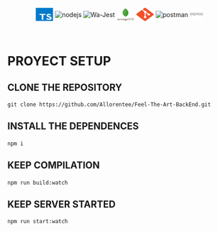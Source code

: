 <div align="center" valign="top"><br>
<img align="center" alt="Js" height="30" width="40" src="https://raw.githubusercontent.com/devicons/devicon/master/icons/typescript/typescript-plain.svg">
<img align="center" alt="nodejs" height="30" width="40" src="https://cdn.worldvectorlogo.com/logos/nodejs-icon.svg">
<img align="center" alt="Wa-Jest" height="30" width="40" src="https://cdn.jsdelivr.net/gh/devicons/devicon/icons/jest/jest-plain.svg">
<img align="center" alt="Mongo" height="30" width="40" src="https://raw.githubusercontent.com/devicons/devicon/master/icons/mongodb/mongodb-original-wordmark.svg">
<img align="center" alt="git" height="30" width="40" src="https://raw.githubusercontent.com/devicons/devicon/master/icons/git/git-original.svg">
<img align="center" alt="postman" height="30" width="30" src="https://camo.githubusercontent.com/93b32389bf746009ca2370de7fe06c3b5146f4c99d99df65994f9ced0ba41685/68747470733a2f2f7777772e766563746f726c6f676f2e7a6f6e652f6c6f676f732f676574706f73746d616e2f676574706f73746d616e2d69636f6e2e737667">
<img align="center" alt="express" height="30" width="30" src="https://raw.githubusercontent.com/devicons/devicon/master/icons/express/express-original-wordmark.svg">    
</div></br></br>

# **PROYECT SETUP**

## **CLONE THE REPOSITORY**

```
git clone https://github.com/Allorentee/Feel-The-Art-BackEnd.git
```

## **INSTALL THE DEPENDENCES**

```
npm i
```

## **KEEP COMPILATION**

```
npm run build:watch
```

## **KEEP SERVER STARTED**

```
npm run start:watch
```
